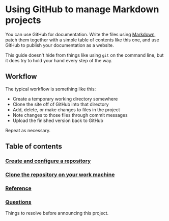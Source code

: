 # Using GitHub to manage Markdown projects

You can use GitHub for documentation. Write the files using [Markdown](https://github.github.com/gfm/),
patch them together with a simple table of contents like this one, and use GitHub to publish your
documentation as a website.

This guide doesn't hide from things like using `git` on the command line, but it does try to hold
your hand every step of the way.

## Workflow

The typical workflow is something like this:

* Create a temporary working directory somewhere
* Clone the site off of GitHub into that directory
* Add, delete, or make changes to files in the project
* Note changes to those files through commit messages
* Upload the finished version back to GitHub

Repeat as necessary.

## Table of contents

### [Create and configure a repository](createrepo.md)

### [Clone the repository on your work machine](clone.md)

### [Reference](reference.md)

### [Questions](questions.md)

Things to resolve before announcing this project.

